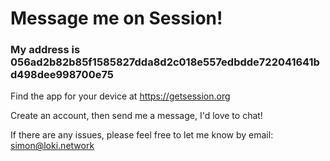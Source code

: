 # Message me on Session!

### My address is 056ad2b82b85f1585827dda8d2c018e557edbdde722041641bd498dee998700e75

Find the app for your device at https://getsession.org

Create an account, then send me a message, I'd love to chat!

If there are any issues, please feel free to let me know by email: simon@loki.network
